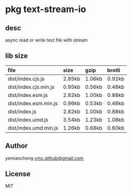 # pkg text-stream-io

## desc
async read or write text file with stream

## lib size  
file | size | gzip | brotli
:---- | :---- | :---- | :----
dist/index.cjs.js | 2.85kb | 1.06kb | 0.92kb
dist/index.cjs.min.js | 0.95kb | 0.56kb | 0.48kb
dist/index.esm.js | 2.82kb | 1.00kb | 0.88kb
dist/index.esm.min.js | 0.96kb | 0.53kb | 0.46kb
dist/index.js | 2.82kb | 1.00kb | 0.88kb
dist/index.umd.js | 3.54kb | 1.23kb | 1.08kb
dist/index.umd.min.js | 1.26kb | 0.68kb | 0.60kb

## Author
yemiancheng <ymc.github@gmail.com>

## License
MIT